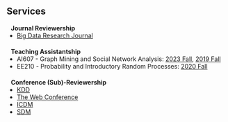 ## Services

<h4 style="margin:0 10px 0;">Journal Reviewership</h4>

<ul style="margin:0 0 20px;">
  <li><a href="https://www.sciencedirect.com/journal/big-data-research"><autocolor>Big Data Research Journal</autocolor></a></li>
</ul>

<h4 style="margin:0 10px 0;">Teaching Assistantship</h4>

<ul style="margin:0 0 20px;">
  <li><autocolor>AI607 - Graph Mining and Social Network Analysis</autocolor>: <a href="https://sites.google.com/view/ai607/home"><autocolor>2023 Fall</autocolor></a>,
  <a href="https://sites.google.com/view/ai607-2019fall/home"><autocolor>2019 Fall</autocolor></a> </li>
  <li><autocolor>EE210 - Probability and Introductory Random Processes</autocolor>: <a href="https://sites.google.com/view/ee210/home"><autocolor>2020 Fall</autocolor></a></li>
</ul>

<h4 style="margin:0 10px 0;">Conference (Sub)-Reviewership</h4>

<ul style="margin:0 0 5px;">
  <li><a href="https://dl.acm.org/conference/kdd/"><autocolor>KDD</autocolor></a></li>
  <li><a href="https://dl.acm.org/conference/www/"><autocolor>The Web Conference</autocolor></a></li>
  <li><a href="https://ieeexplore.ieee.org/xpl/conhome/1000179/all-proceedings/"><autocolor>ICDM</autocolor></a></li>
  <li><a href="https://www.siam.org/conferences/about-siam-conferences/"><autocolor>SDM</autocolor></a></li>
</ul>
